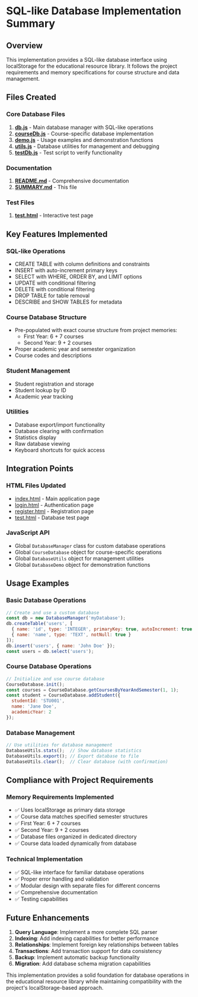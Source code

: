 # SQL-like Database Implementation Summary

## Overview
This implementation provides a SQL-like database interface using localStorage for the educational resource library. It follows the project requirements and memory specifications for course structure and data management.

## Files Created

### Core Database Files
1. **[db.js](file:///c%3A/Users/rahul/OneDrive/VS_CODE/PROJECT/library/database/db.js)** - Main database manager with SQL-like operations
2. **[courseDb.js](file:///c%3A/Users/rahul/OneDrive/VS_CODE/PROJECT/library/database/courseDb.js)** - Course-specific database implementation
3. **[demo.js](file:///c%3A/Users/rahul/OneDrive/VS_CODE/PROJECT/library/database/demo.js)** - Usage examples and demonstration functions
4. **[utils.js](file:///c%3A/Users/rahul/OneDrive/VS_CODE/PROJECT/library/database/utils.js)** - Database utilities for management and debugging
5. **[testDb.js](file:///c%3A/Users/rahul/OneDrive/VS_CODE/PROJECT/library/database/testDb.js)** - Test script to verify functionality

### Documentation
1. **[README.md](file:///c%3A/Users/rahul/OneDrive/VS_CODE/PROJECT/library/database/README.md)** - Comprehensive documentation
2. **[SUMMARY.md](file:///c%3A/Users/rahul/OneDrive/VS_CODE/PROJECT/library/database/SUMMARY.md)** - This file

### Test Files
1. **[test.html](file:///c%3A/Users/rahul/OneDrive/VS_CODE/PROJECT/library/database/test.html)** - Interactive test page

## Key Features Implemented

### SQL-like Operations
- CREATE TABLE with column definitions and constraints
- INSERT with auto-increment primary keys
- SELECT with WHERE, ORDER BY, and LIMIT options
- UPDATE with conditional filtering
- DELETE with conditional filtering
- DROP TABLE for table removal
- DESCRIBE and SHOW TABLES for metadata

### Course Database Structure
- Pre-populated with exact course structure from project memories:
  - First Year: 6 + 7 courses
  - Second Year: 9 + 2 courses
- Proper academic year and semester organization
- Course codes and descriptions

### Student Management
- Student registration and storage
- Student lookup by ID
- Academic year tracking

### Utilities
- Database export/import functionality
- Database clearing with confirmation
- Statistics display
- Raw database viewing
- Keyboard shortcuts for quick access

## Integration Points

### HTML Files Updated
- [index.html](file:///c%3A/Users/rahul/OneDrive/VS_CODE/PROJECT/library/index.html) - Main application page
- [login.html](file:///c%3A/Users/rahul/OneDrive/VS_CODE/PROJECT/library/login.html) - Authentication page
- [register.html](file:///c%3A/Users/rahul/OneDrive/VS_CODE/PROJECT/library/register.html) - Registration page
- [test.html](file:///c%3A/Users/rahul/OneDrive/VS_CODE/PROJECT/library/database/test.html) - Database test page

### JavaScript API
- Global `DatabaseManager` class for custom database operations
- Global `CourseDatabase` object for course-specific operations
- Global `DatabaseUtils` object for management utilities
- Global `DatabaseDemo` object for demonstration functions

## Usage Examples

### Basic Database Operations
```javascript
// Create and use a custom database
const db = new DatabaseManager('myDatabase');
db.createTable('users', [
  { name: 'id', type: 'INTEGER', primaryKey: true, autoIncrement: true },
  { name: 'name', type: 'TEXT', notNull: true }
]);
db.insert('users', { name: 'John Doe' });
const users = db.select('users');
```

### Course Database Operations
```javascript
// Initialize and use course database
CourseDatabase.init();
const courses = CourseDatabase.getCoursesByYearAndSemester(1, 1);
const student = CourseDatabase.addStudent({
  studentId: 'STU001',
  name: 'Jane Doe',
  academicYear: 2
});
```

### Database Management
```javascript
// Use utilities for database management
DatabaseUtils.stats();  // Show database statistics
DatabaseUtils.export(); // Export database to file
DatabaseUtils.clear();  // Clear database (with confirmation)
```

## Compliance with Project Requirements

### Memory Requirements Implemented
- ✅ Uses localStorage as primary data storage
- ✅ Course data matches specified semester structures
- ✅ First Year: 6 + 7 courses
- ✅ Second Year: 9 + 2 courses
- ✅ Database files organized in dedicated directory
- ✅ Course data loaded dynamically from database

### Technical Implementation
- ✅ SQL-like interface for familiar database operations
- ✅ Proper error handling and validation
- ✅ Modular design with separate files for different concerns
- ✅ Comprehensive documentation
- ✅ Testing capabilities

## Future Enhancements

1. **Query Language**: Implement a more complete SQL parser
2. **Indexing**: Add indexing capabilities for better performance
3. **Relationships**: Implement foreign key relationships between tables
4. **Transactions**: Add transaction support for data consistency
5. **Backup**: Implement automatic backup functionality
6. **Migration**: Add database schema migration capabilities

This implementation provides a solid foundation for database operations in the educational resource library while maintaining compatibility with the project's localStorage-based approach.